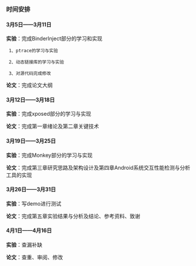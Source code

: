 ### 时间安排

#### 3月5日——3月11日
**实验**：完成BinderInject部分的学习和实现

     1、ptrace的学习与实验
     
     2、动态链接库的学习与实验
     
     3、对源代码完成修改
     
**论文**：完成论文大纲

#### 3月12日——3月18日

**实验**：完成xposed部分的学习与实现

**论文**：完成第一章绪论及第二章关键技术


#### 3月19日——3月25日

**实验**：完成Monkey部分的学习与实现

**论文**：完成第三章研究思路及架构设计及第四章Android系统交互性能检测与分析工具的实现

#### 3月26日——3月31日

**实验**：写demo进行测试

**论文**：完成第五章实验结果与分析及结论、参考资料、致谢

#### 4月1日——4月16日

**实验**：查漏补缺

**论文**：查重、审阅、修改
